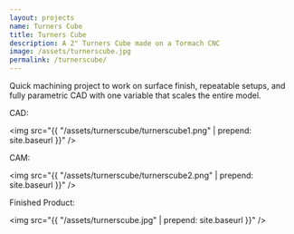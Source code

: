 ```yaml
---
layout: projects
name: Turners Cube
title: Turners Cube
description: A 2" Turners Cube made on a Tormach CNC
image: /assets/turnerscube.jpg
permalink: /turnerscube/
---
```


Quick machining project to work on surface finish, repeatable setups, and fully parametric CAD with one variable that scales the entire model.

CAD:

<img src="{{ "/assets/turnerscube/turnerscube1.png" | prepend: site.baseurl }}" />

CAM:

<img src="{{ "/assets/turnerscube/turnerscube2.png" | prepend: site.baseurl }}" />

Finished Product:

<img src="{{ "/assets/turnerscube.jpg" | prepend: site.baseurl }}" />